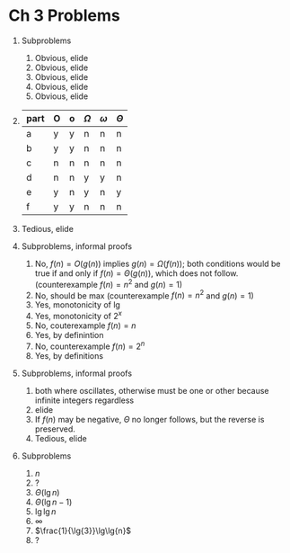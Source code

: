 # Ch 3 Problems

1. Subproblems
   1. Obvious, elide
   2. Obvious, elide
   3. Obvious, elide
   4. Obvious, elide
   5. Obvious, elide

2. |part|O|o|$\Omega$|$\omega$|$\Theta$|
   |----|-|-|--------|--------|--------|
   |a|y|y|n|n|n|
   |b|y|y|n|n|n|
   |c|n|n|n|n|n|
   |d|n|n|y|y|n|
   |e|y|n|y|n|y|
   |f|y|y|n|n|n|

3. Tedious, elide

4. Subproblems, informal proofs
   1. No, $f(n)=O(g(n))$ implies $g(n)=\Omega(f(n))$; both conditions would be true if and only if $f(n)=\Theta(g(n))$, which does not follow. (counterexample $f(n)=n^2$ and $g(n)=1$)
   2. No, should be max (counterexample $f(n)=n^2$ and $g(n)=1$)
   3. Yes, monotonicity of $\lg$
   4. Yes, monotonicity of $2^x$
   5. No, couterexample $f(n)=n$
   6. Yes, by definintion
   7. No, counterexample $f(n)=2^n$
   8. Yes, by definitions

5. Subproblems, informal proofs
   1. both where oscillates, otherwise must be one or other because infinite integers regardless
   2. elide
   3. If $f(n)$ may be negative, $\Theta$ no longer follows, but the reverse is preserved.
   4. Tedious, elide

6. Subproblems
   1. $n$
   2. ?
   3. $\Theta(\lg{n})$
   4. $\Theta(\lg{n} - 1)$
   5. $\lg\lg{n}$
   6. $\infty$
   7. $\frac{1}{\lg{3}}\lg\lg{n}$
   8. ?